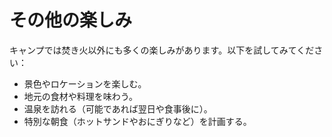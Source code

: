 # その他の楽しみ

キャンプでは焚き火以外にも多くの楽しみがあります。以下を試してみてください：

- 景色やロケーションを楽しむ。
- 地元の食材や料理を味わう。
- 温泉を訪れる（可能であれば翌日や食事後に）。
- 特別な朝食（ホットサンドやおにぎりなど）を計画する。

